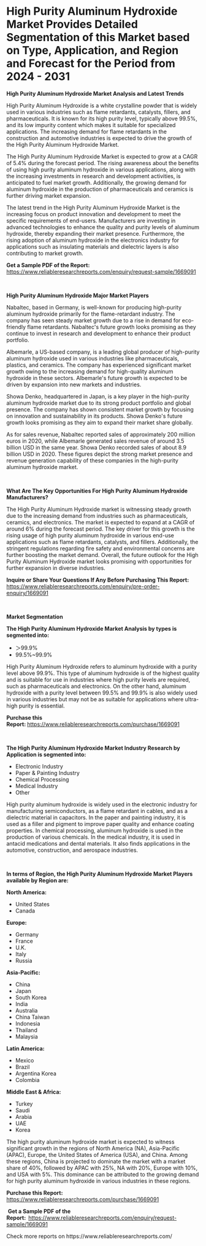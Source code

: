 <p><h1>High Purity Aluminum Hydroxide Market Provides Detailed Segmentation of this Market based on Type, Application, and Region and Forecast for the Period from 2024 - 2031</h1></p><p><strong>High Purity Aluminum Hydroxide Market Analysis and Latest Trends</strong></p>
<p><p>High Purity Aluminum Hydroxide is a white crystalline powder that is widely used in various industries such as flame retardants, catalysts, fillers, and pharmaceuticals. It is known for its high purity level, typically above 99.5%, and its low impurity content which makes it suitable for specialized applications. The increasing demand for flame retardants in the construction and automotive industries is expected to drive the growth of the High Purity Aluminum Hydroxide Market.</p><p>The High Purity Aluminum Hydroxide Market is expected to grow at a CAGR of 5.4% during the forecast period. The rising awareness about the benefits of using high purity aluminum hydroxide in various applications, along with the increasing investments in research and development activities, is anticipated to fuel market growth. Additionally, the growing demand for aluminum hydroxide in the production of pharmaceuticals and ceramics is further driving market expansion.</p><p>The latest trend in the High Purity Aluminum Hydroxide Market is the increasing focus on product innovation and development to meet the specific requirements of end-users. Manufacturers are investing in advanced technologies to enhance the quality and purity levels of aluminum hydroxide, thereby expanding their market presence. Furthermore, the rising adoption of aluminum hydroxide in the electronics industry for applications such as insulating materials and dielectric layers is also contributing to market growth.</p></p>
<p><strong>Get a Sample PDF of the Report:&nbsp;</strong> <a href="https://www.reliableresearchreports.com/enquiry/request-sample/1669091">https://www.reliableresearchreports.com/enquiry/request-sample/1669091</a></p>
<p>&nbsp;</p>
<p><strong>High Purity Aluminum Hydroxide Major Market Players</strong></p>
<p><p>Nabaltec, based in Germany, is well-known for producing high-purity aluminum hydroxide primarily for the flame-retardant industry. The company has seen steady market growth due to a rise in demand for eco-friendly flame retardants. Nabaltec's future growth looks promising as they continue to invest in research and development to enhance their product portfolio.</p><p>Albemarle, a US-based company, is a leading global producer of high-purity aluminum hydroxide used in various industries like pharmaceuticals, plastics, and ceramics. The company has experienced significant market growth owing to the increasing demand for high-quality aluminum hydroxide in these sectors. Albemarle's future growth is expected to be driven by expansion into new markets and industries.</p><p>Showa Denko, headquartered in Japan, is a key player in the high-purity aluminum hydroxide market due to its strong product portfolio and global presence. The company has shown consistent market growth by focusing on innovation and sustainability in its products. Showa Denko's future growth looks promising as they aim to expand their market share globally.</p><p>As for sales revenue, Nabaltec reported sales of approximately 200 million euros in 2020, while Albemarle generated sales revenue of around 3.5 billion USD in the same year. Showa Denko recorded sales of about 8.9 billion USD in 2020. These figures depict the strong market presence and revenue generation capability of these companies in the high-purity aluminum hydroxide market.</p></p>
<p>&nbsp;</p>
<p><strong>What Are The Key Opportunities For High Purity Aluminum Hydroxide Manufacturers?</strong></p>
<p><p>The High Purity Aluminum Hydroxide market is witnessing steady growth due to the increasing demand from industries such as pharmaceuticals, ceramics, and electronics. The market is expected to expand at a CAGR of around 6% during the forecast period. The key driver for this growth is the rising usage of high purity aluminum hydroxide in various end-use applications such as flame retardants, catalysts, and fillers. Additionally, the stringent regulations regarding fire safety and environmental concerns are further boosting the market demand. Overall, the future outlook for the High Purity Aluminum Hydroxide market looks promising with opportunities for further expansion in diverse industries.</p></p>
<p><strong>Inquire or Share Your Questions If Any Before Purchasing This Report:</strong> <a href="https://www.reliableresearchreports.com/enquiry/pre-order-enquiry/1669091">https://www.reliableresearchreports.com/enquiry/pre-order-enquiry/1669091</a></p>
<p>&nbsp;</p>
<p><strong>Market Segmentation</strong></p>
<p><strong>The High Purity Aluminum Hydroxide Market Analysis by types is segmented into:</strong></p>
<p><ul><li>＞99.9%</li><li>99.5%~99.9%</li></ul></p>
<p><p>High Purity Aluminum Hydroxide refers to aluminum hydroxide with a purity level above 99.9%. This type of aluminum hydroxide is of the highest quality and is suitable for use in industries where high purity levels are required, such as pharmaceuticals and electronics. On the other hand, aluminum hydroxide with a purity level between 99.5% and 99.9% is also widely used in various industries but may not be as suitable for applications where ultra-high purity is essential.</p></p>
<p><strong>Purchase this Report:&nbsp;</strong><a href="https://www.reliableresearchreports.com/purchase/1669091">https://www.reliableresearchreports.com/purchase/1669091</a></p>
<p>&nbsp;</p>
<p><strong>The High Purity Aluminum Hydroxide Market Industry Research by Application is segmented into:</strong></p>
<p><ul><li>Electronic Industry</li><li>Paper & Painting Industry</li><li>Chemical Processing</li><li>Medical Industry</li><li>Other</li></ul></p>
<p><p>High purity aluminum hydroxide is widely used in the electronic industry for manufacturing semiconductors, as a flame retardant in cables, and as a dielectric material in capacitors. In the paper and painting industry, it is used as a filler and pigment to improve paper quality and enhance coating properties. In chemical processing, aluminum hydroxide is used in the production of various chemicals. In the medical industry, it is used in antacid medications and dental materials. It also finds applications in the automotive, construction, and aerospace industries.</p></p>
<p>&nbsp;</p>
<p><strong>In terms of Region, the High Purity Aluminum Hydroxide Market Players available by Region are:</strong></p>
<p>
    <p> <strong> North America: </strong>
        <ul>
            <li>United States</li>
            <li>Canada</li>
        </ul>
        </p> 
    <p> <strong> Europe: </strong>
        <ul>
            <li>Germany</li>
            <li>France</li>
            <li>U.K.</li>
            <li>Italy</li>
            <li>Russia</li>
        </ul>
        </p> 
    <p> <strong> Asia-Pacific: </strong>
        <ul>
            <li>China</li>
            <li>Japan</li>
            <li>South Korea</li>
            <li>India</li>
            <li>Australia</li>
            <li>China Taiwan</li>
            <li>Indonesia</li>
            <li>Thailand</li>
            <li>Malaysia</li>
        </ul>
        </p> 
    <p> <strong> Latin America: </strong>
        <ul>
            <li>Mexico</li>
            <li>Brazil</li>
            <li>Argentina Korea</li>
            <li>Colombia</li>
        </ul>
        </p> 
    <p> <strong> Middle East & Africa: </strong>
        <ul>
            <li>Turkey</li>
            <li>Saudi</li>
            <li>Arabia</li>
            <li>UAE</li>
            <li>Korea</li>
        </ul>
    </p>
    </p>
<p><p>The high purity aluminum hydroxide market is expected to witness significant growth in the regions of North America (NA), Asia-Pacific (APAC), Europe, the United States of America (USA), and China. Among these regions, China is projected to dominate the market with a market share of 40%, followed by APAC with 25%, NA with 20%, Europe with 10%, and USA with 5%. This dominance can be attributed to the growing demand for high purity aluminum hydroxide in various industries in these regions.</p></p>
<p><strong>Purchase this Report: </strong><a href="https://www.reliableresearchreports.com/purchase/1669091">https://www.reliableresearchreports.com/purchase/1669091</a></p>
<p>&nbsp;<strong>Get a Sample PDF of the Report:&nbsp;&nbsp;</strong><a href="https://www.reliableresearchreports.com/enquiry/request-sample/1669091">https://www.reliableresearchreports.com/enquiry/request-sample/1669091</a></p>
<p><strong></strong></p>
<p>Check more reports on https://www.reliableresearchreports.com/</p>